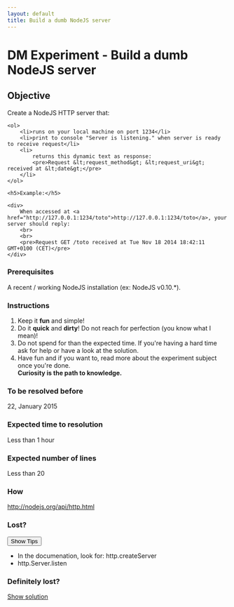 ```yaml
---
layout: default
title: Build a dumb NodeJS server
---
```

<h1>DM Experiment - Build a dumb NodeJS server</h1>

<h2>Objective</h2>

<div>
    <p>Create a NodeJS HTTP server that:</p>

    <ol>
        <li>runs on your local machine on port 1234</li>
        <li>print to console "Server is listening." when server is ready to receive request</li>
        <li>
            returns this dynamic text as response:
            <pre>Request &lt;request_method&gt; &lt;request_uri&gt; received at &lt;date&gt;</pre>
        </li>
    </ol>

    <h5>Example:</h5>

    <div>
        When accessed at <a href="http://127.0.0.1:1234/toto">http://127.0.0.1:1234/toto</a>, your server should reply:
        <br>
        <br>
        <pre>Request GET /toto received at Tue Nov 18 2014 18:42:11 GMT+0100 (CET)</pre>
    </div>
</div>

<h3>Prerequisites</h3>

<div>
    A recent / working NodeJS installation (ex: NodeJS v0.10.*).
</div>

<h3>Instructions</h3>

<div>
    <ol>
        <li>Keep it <strong>fun</strong> and <bstrong>simple</strong>!</li>
        <li>Do it <strong>quick</strong> and <strong>dirty</strong>! Do not reach for perfection (you know what I mean)!</li>
        <li>Do not spend for than the expected time. If you're having a hard time ask for help or have a look at the solution.</li>
        <li>
            Have fun and if you want to, read more about the experiment subject once you're done.<br>
            <strong>Curiosity is the path to knowledge.</strong>
        </li>
    </ol>
</div>

<h3>To be resolved before</h3>
<div>
    22, January 2015
</div>

<h3>Expected time to resolution</h3>
<div>
    Less than 1 hour
</div>

<h3>Expected number of lines</h3>
<div>
    Less than 20
</div>

<h3>How</h3>
<div>
    <a target="_blank" href="http://nodejs.org/api/http.html">http://nodejs.org/api/http.html</a>
</div>

<h3>Lost?</h3>
<div>
    <button class="show-tips" id="show-tips">Show Tips</button>
    <div id="tips">
            <ul>
                <li>In the documenation, look for: http.createServer</li>
                <li>http.Server.listen</li>
            </ul>
    </div>
</div>

<h3>Definitely lost?</h3>
<div>
    <a target="_blank" href="https://github.com/dailymotion/puzzles/blob/francois.bonnefont/node-server/server.js">Show solution</a>
</div>
